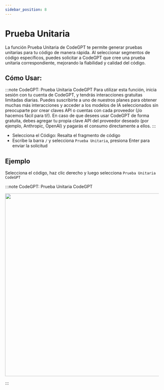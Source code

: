 ```yaml
---
sidebar_position: 8
---
```


# Prueba Unitaria

La función Prueba Unitaria de CodeGPT te permite generar pruebas unitarias para tu código de manera rápida. Al seleccionar segmentos de código específicos, puedes solicitar a CodeGPT que cree una prueba unitaria correspondiente, mejorando la fiabilidad y calidad del código.

## Cómo Usar:
:::note CodeGPT: Prueba Unitaria CodeGPT
Para utilizar esta función, inicia sesión con tu cuenta de CodeGPT, y tendrás interacciones gratuitas limitadas diarias. Puedes suscribirte a uno de nuestros planes para obtener muchas más interacciones y acceder a los modelos de IA seleccionados sin preocuparte por crear claves API o cuentas con cada proveedor (¡lo hacemos fácil para ti!). En caso de que desees usar CodeGPT de forma gratuita, debes agregar tu propia clave API del proveedor deseado (por ejemplo, Anthropic, OpenAI) y pagarás el consumo directamente a ellos.
:::

- Selecciona el Código: Resalta el fragmento de código
- Escribe la barra `/` y selecciona `Prueba Unitaria`, presiona Enter para enviar la solicitud

## Ejemplo
Selecciona el código, haz clic derecho y luego selecciona `Prueba Unitaria CodeGPT`

:::note CodeGPT: Prueba Unitaria CodeGPT
<p align="center">
  <img width="850" height="600" src="https://github.com/user-attachments/assets/d466fc3a-174d-40b8-ba3b-3ab4c767546b"/>
</p>
:::
